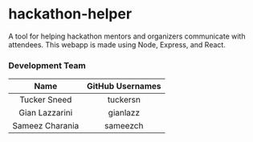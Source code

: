 # hackathon-helper
A tool for helping hackathon mentors and organizers communicate with attendees. This webapp is made using Node, Express, and React.


### Development Team
| Name      | GitHub Usernames |
|:---------------:|:--------:|
| Tucker Sneed     | tuckersn |
| Gian Lazzarini    | gianlazz |
| Sameez Charania | sameezch |
